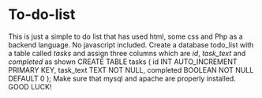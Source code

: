 # To-do-list
This is just a simple to do list that has used html, some css and Php as a backend language. No javascript included.
Create a database todo_list with a table called *tasks* and assign three columns which are *id*, *task_text* and *completed* as shown
CREATE TABLE tasks (
    id INT AUTO_INCREMENT PRIMARY KEY,
    task_text TEXT NOT NULL,
    completed BOOLEAN NOT NULL DEFAULT 0
);
Make sure that mysql and apache are properly installed.
GOOD LUCK!

